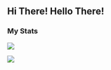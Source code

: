 <!--
**bygaku/bygaku** is a ✨ _special_ ✨ repository because its `README.md` (this file) appears on your GitHub profile.

Here are some ideas to get you started:

- 🔭 I’m currently working on ...
- 🌱 I’m currently learning ...
- 👯 I’m looking to collaborate on ...
- 🤔 I’m looking for help with ...
- 💬 Ask me about ...
- 📫 How to reach me: ...
- 😄 Pronouns: ...
- ⚡ Fun fact: ...
-->
## Hi There! Hello There!
### My Stats
![](http://github-profile-summary-cards.vercel.app/api/cards/profile-details?username=bygaku&theme=gruvbox)

![](https://github-readme-stats.vercel.app/api/top-langs?username=bygaku&theme=gruvbox&count_private=true&hide_progress=true&hide_border=true)


